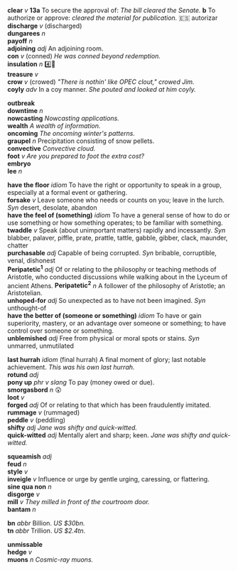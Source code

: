 

__clear__ _v_ __13a__ To secure the approval of: _The bill cleared the Senate._ __b__ To authorize or approve: _cleared the material for publication._ :es: autorizar  
__discharge__ _v_ (discharged)  
__dungarees__ _n_  
__payoff__ _n_  
__adjoining__ _adj_ An adjoining room.  
__con__ _v_ (conned) _He was conned beyond redemption._  
__insulation__ _n_ :four::hammer:  
__treasure__ _v_  
__crow__ _v_ (crowed) _"There is nothin' like OPEC clout," crowed Jim._  
__coyly__ _adv_ In a coy manner. _She pouted and looked at him coyly._  

__outbreak__  
__downtime__ _n_  
__nowcasting__ _Nowcasting applications._  
__wealth__ _A wealth of information._  
__oncoming__ _The oncoming winter's patterns._  
__graupel__ _n_ Precipitation consisting of snow pellets.  
__convective__ _Convective cloud._  
__foot__ _v_ _Are you prepared to foot the extra cost?_  
__embryo__  
__lee__ _n_  

__have the floor__ _idiom_ To have the right or opportunity to speak in a group, especially at a formal event or gathering.  
__forsake__ _v_ Leave someone who needs or counts on you; leave in the lurch. _Syn_ desert, desolate, abandon  
__have the feel of (something)__ _idiom_ To have a general sense of how to do or use something or how something operates; to be familiar with something.  
__twaddle__ _v_ Speak (about unimportant matters) rapidly and incessantly. _Syn_ blabber, palaver, piffle, prate, prattle, tattle, gabble, gibber, clack, maunder, chatter  
__purchasable__ _adj_ Capable of being corrupted. _Syn_ bribable, corruptible, venal, dishonest  
__Peripatetic<sup>1</sup>__ _adj_ Of or relating to the philosophy or teaching methods of Aristotle, who conducted discussions while walking about in the Lyceum of ancient Athens.
__Peripatetic<sup>2</sup>__ _n_ A follower of the philosophy of Aristotle; an Aristotelian.  
__unhoped-for__ _adj_ So unexpected as to have not been imagined. _Syn_ unthought-of  
__have the better of (someone or something)__ _idiom_ To have or gain superiority, mastery, or an advantage over someone or something; to have control over someone or something.  
__unblemished__ _adj_ Free from physical or moral spots or stains. _Syn_ unmarred, unmutilated  

__last hurrah__ _idiom_ (final hurrah) A final moment of glory; last notable achievement. _This was his own last hurrah._  
__rotund__ _adj_  
__pony up__ _phr v_ _slang_ To pay (money owed or due).  
__smorgasbord__ _n_ :astonished:  
__loot__ _v_  
__forged__ _adj_ Of or relating to that which has been fraudulently imitated.  
__rummage__ _v_ (rummaged)  
__peddle__ _v_ (peddling)  
__shifty__ _adj_ _Jane was shifty and quick-witted._  
__quick-witted__ _adj_ Mentally alert and sharp; keen. _Jane was shifty and quick-witted._  

__squeamish__ _adj_  
__feud__ _n_  
__style__ _v_  
__inveigle__ _v_ Influence or urge by gentle urging, caressing, or flattering.  
__sine qua non__ _n_  
__disgorge__ _v_  
__mill__ _v_ _They milled in front of the courtroom door._  
__bantam__ _n_  

__bn__ _abbr_ Billion. _US $30bn._  
__tn__ _abbr_ Trillion. _US $2.4tn._  

__unmissable__  
__hedge__ _v_  
__muons__ _n_ _Cosmic-ray muons._  
